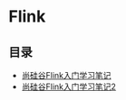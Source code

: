 #  Flink

## 目录

* [尚硅谷Flink入门学习笔记](/大数据/Flink/Flink学习笔记/尚硅谷Flink入门学习笔记/尚硅谷Flink入门学习笔记.md)
* [尚硅谷Flink入门学习笔记2](/大数据/Flink/尚硅谷Flink入门学习笔记.md)

